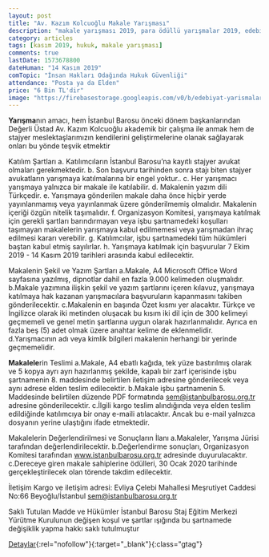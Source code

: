 ```yaml
---
layout: post
title: "Av. Kazım Kolcuoğlu Makale Yarışması"
description: "makale yarışması 2019, para ödüllü yarışmalar 2019, edebiyat yarışmaları 2019"
category: articles
tags: [kasım 2019, hukuk, makale yarışması]
comments: true
lastDate: 1573678800
dateHuman: "14 Kasım 2019"
comTopic: "İnsan Hakları Odağında Hukuk Güvenliği"
attendance: "Posta ya da Elden"
price: "6 Bin TL'dir"
image: "https://firebasestorage.googleapis.com/v0/b/edebiyat-yarismalari.appspot.com/o/avukat-kazim-kolcuoglu-makale-yarismasi.jpg?alt=media&token=13535dad-1ad9-4775-a5dc-4ba26895f523"
---
```


**Yarışma**nın amacı, hem İstanbul Barosu önceki dönem başkanlarından Değerli Üstad Av. Kazım Kolcuoğlu akademik bir çalışma ile anmak hem de stajyer meslektaşlarımızın kendilerini geliştirmelerine olanak sağlayarak onları bu yönde teşvik etmektir

Katılım Şartları
a. Katılımcıların İstanbul Barosu’na kayıtlı stajyer avukat olmaları gerekmektedir.
b. Son başvuru tarihinden sonra stajı biten stajyer avukatların yarışmaya katılmalarına bir engel yoktur..
c. Her yarışmacı yarışmaya yalnızca bir makale ile katılabilir.
d. Makalenin yazım dili Türkçedir.
e. Yarışmaya gönderilen makale daha önce hiçbir yerde yayınlanmamış veya yayınlanmak üzere gönderilmemiş olmalıdır. Makalenin içeriği özgün nitelik taşımalıdır.
f. Organizasyon Komitesi, yarışmaya katılmak için gerekli şartları barındırmayan veya işbu şartnamedeki koşulları taşımayan makalelerin yarışmaya kabul edilmemesi veya yarışmadan ihraç edilmesi kararı verebilir. 
g. Katılımcılar, işbu şartnamedeki tüm hükümleri baştan kabul etmiş sayılırlar.
h. Yarışmaya katılmak için başvurular 7 Ekim 2019 - 14 Kasım 2019 tarihleri arasında kabul edilecektir.

Makalenin Şekil ve Yazım Şartları
a.Makale, A4 Microsoft Office Word sayfasına yazılmış, dipnotlar dahil en fazla 9.000 kelimeden oluşmalıdır.
b.Makale yazımına ilişkin şekil ve yazım şartlarını içeren kılavuz, yarışmaya katılmaya hak kazanan yarışmacılara başvuruların kapanmasını takiben gönderilecektir.
c.Makalenin en başında Özet kısmı yer alacaktır. Türkçe ve İngilizce olarak iki metinden oluşacak bu kısım iki dil için de 300 kelimeyi geçmemeli ve genel metin şartlarına uygun olarak hazırlanmalıdır. Ayrıca en fazla beş (5) adet olmak üzere anahtar kelime de eklenmelidir.
d.Yarışmacının adı veya kimlik bilgileri makalenin herhangi bir yerinde geçmemelidir.

**Makalele**rin Teslimi
a.Makale, A4 ebatlı kağıda, tek yüze bastırılmış olarak ve 5 kopya ayrı ayrı hazırlanmış şekilde, kapalı bir zarf içerisinde işbu şartnamenin 8. maddesinde belirtilen iletişim adresine gönderilecek veya aynı adrese elden teslim edilecektir.
b.Makale işbu şartnamenin 5. Maddesinde belirtilen düzende PDF formatında sem@istanbulbarosu.org.tr adresine gönderilecektir.
c.İlgili kargo teslim alındığında veya elden teslim edildiğinde katılımcıya bir onay e-maili atılacaktır. Ancak bu e-mail yalnızca dosyanın yerine ulaştığını ifade etmektedir.

Makalelerin Değerlendirilmesi ve Sonuçların İlanı
a.Makaleler, Yarışma Jürisi tarafından değerlendirilecektir.
b.Değerlendirme sonuçları, Organizasyon Komitesi tarafından www.istanbulbarosu.org.tr adresinde duyurulacaktır.
c.Dereceye giren makale sahiplerine ödülleri, 30 Ocak 2020 tarihinde gerçekleştirilecek olan törende takdim edilecektir. 

İletişim
Kargo ve iletişim adresi: Evliya Çelebi Mahallesi Meşrutiyet Caddesi No:66 Beyoğlu/İstanbul sem@istanbulbarosu.org.tr

Saklı Tutulan Madde ve Hükümler
İstanbul Barosu Staj Eğitim Merkezi Yürütme Kurulunun değişen koşul ve şartlar ışığında bu şartnamede değişiklik yapma hakkı saklı tutulmuştur


[Detaylar](https://www.istanbulbarosu.org.tr/HaberDetay.aspx?ID=15002&Desc=Av.-Kazım-Kolcuoğlu-Makale-Yarışması&utm_source=edebiyatyarismalari.com&utm_medium=affiliate&utm_campaign=cpc){:rel="nofollow"}{:target="_blank"}{:class="gtag"}

